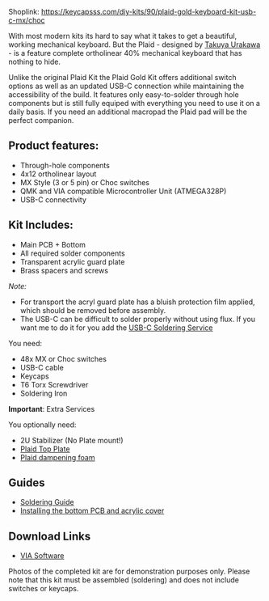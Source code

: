 Shoplink: https://keycapsss.com/diy-kits/90/plaid-gold-keyboard-kit-usb-c-mx/choc

With most modern kits its hard to say what it takes to get a beautiful, working mechanical keyboard. But the Plaid - designed by [Takuya Urakawa](https://twitter.com/hsgw) - is a feature complete ortholinear 40% mechanical keyboard that has nothing to hide.

Unlike the original Plaid Kit the Plaid Gold Kit offers additional switch options as well as an updated USB-C connection while maintaining the accessibility of the build. It features only easy-to-solder through hole components but is still fully equiped with everything you need to use it on a daily basis. If you need an additional macropad the Plaid pad will be the perfect companion. 

## Product features:
* Through-hole components
* 4x12 ortholinear layout
* MX Style (3 or 5 pin) or Choc switches
* QMK and VIA compatible Microcontroller Unit (ATMEGA328P)
* USB-C connectivity 


## Kit Includes:
* Main PCB + Bottom
* All required solder components
* Transparent acrylic guard plate
* Brass spacers and screws

*Note:* 
* For transport the acryl guard plate has a bluish protection film applied, which should be removed before assembly.
* The USB-C can be difficult to solder properly without using flux. If you want me to do it for you add the [USB-C Soldering Service](https://keycapsss.com/new/123/solder-service-for-usb-c-connector?c=18) 


You need:
* 48x MX or Choc switches
* USB-C cable
* Keycaps
* T6 Torx Screwdriver
* Soldering Iron


**Important**: Extra Services

You optionally need:
* 2U Stabilizer (No Plate mount!)
* [Plaid Top Plate](https://keycapsss.com/keyboard-parts/cases/85/plaid-top-plate-acryl-glass)
* [Plaid dampening foam](https://keycapsss.com/keyboard-parts/dampening-foam/128/plaid-dampening-foam)

## Guides
* [Soldering Guide](https://github.com/hsgw/plaid/blob/master/doc/en/soldering.md)
* [Installing the bottom PCB and acrylic cover](https://github.com/hsgw/plaid/blob/master/doc/en/complete.md)

## Download Links
* [VIA Software](https://github.com/the-via/releases/releases/)

Photos of the completed kit are for demonstration purposes only.
Please note that this kit must be assembled (soldering) and does not include switches or keycaps.
